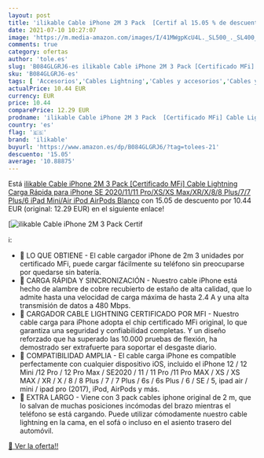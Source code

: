 ```yaml
---
layout: post
title: 'ilikable Cable iPhone 2M 3 Pack  [Certif al 15.05 % de descuento'
date: 2021-07-10 10:27:07
image: 'https://m.media-amazon.com/images/I/41MWgpKcU4L._SL500_._SL400_.jpg'
comments: true
category: ofertas
author: 'tole.es'
slug: 'B084GLGRJ6-es ilikable Cable iPhone 2M 3 Pack [Certificado MFi] Cable...'
sku: 'B084GLGRJ6-es'
tags: [ 'Accesorios','Cables Lightning','Cables y accesorios','Cables y conectores','Informática','ilikable','ipad','iphone','ipod', ]
actualPrice: 10.44 EUR
currency: EUR
price: 10.44
comparePrice: 12.29 EUR
prodname: 'ilikable Cable iPhone 2M 3 Pack  [Certificado MFi] Cable Lightning Carga Rápida para iPhone SE 2020/11/11 Pro/XS/XS Max/XR/X/8/8 Plus/7/7 Plus/6  iPad Mini/Air  iPod  AirPods  Blanco'
country: 'es'
flag: '🇪🇸'
brand: 'ilikable'
buyurl: 'https://www.amazon.es/dp/B084GLGRJ6/?tag=tolees-21'
descuento: '15.05'
average: '10.88875'
---
```


Está [ilikable Cable iPhone 2M 3 Pack  [Certificado MFi] Cable Lightning Carga Rápida para iPhone SE 2020/11/11 Pro/XS/XS Max/XR/X/8/8 Plus/7/7 Plus/6  iPad Mini/Air  iPod  AirPods  Blanco](https://www.amazon.es/dp/B084GLGRJ6/?tag=tolees-21) con 15.05 de descuento por 10.44 EUR (original: 12.29 EUR) en el siguiente enlace!

[![ilikable Cable iPhone 2M 3 Pack  [Certif](https://m.media-amazon.com/images/I/41MWgpKcU4L._SL500_._SL400_.jpg)](https://www.amazon.es/dp/B084GLGRJ6/?tag=tolees-21)

ℹ️:

- 🔋 LO QUE OBTIENE - El cable cargador iPhone de 2m 3 unidades por certificado MFi, puede cargar fácilmente su teléfono sin preocuparse por quedarse sin batería.
- 🔋 CARGA RÁPIDA Y SINCRONIZACIÓN - Nuestro cable iPhone está hecho de alambre de cobre recubierto de estaño de alta calidad, que lo admite hasta una velocidad de carga máxima de hasta 2.4 A y una alta transmisión de datos a 480 Mbps.
- 🔋 CARGADOR CABLE LIGHTNING CERTIFICADO POR MFI - Nuestro cable carga para iPhone adopta el chip certificado MFi original, lo que garantiza una seguridad y confiabilidad completas. Y un diseño reforzado que ha superado las 10.000 pruebas de flexión, ha demostrado ser extrafuerte para soportar el desgaste diario.
- 🔋 COMPATIBILIDAD AMPLIA - El cable carga iPhone es compatible perfectamente con cualquier dispositivo iOS, incluido el iPhone 12 / 12 Mini /12 Pro / 12 Pro Max / SE2020 / 11 / 11 Pro /11 Pro MAX / XS / XS MAX / XR / X / 8 / 8 Plus / 7 / 7 Plus / 6s / 6s Plus / 6 / SE / 5, ipad air / mini / ipad pro (2017), iPod, AirPods y más.
- 🔋 EXTRA LARGO - Viene con 3 pack cables iphone original de 2 m, que lo salvan de muchas posiciones incómodas del brazo mientras el teléfono se está cargando. Puede utilizar cómodamente nuestro cable lightning en la cama, en el sofá o incluso en el asiento trasero del automóvil.

[🛒 Ver la oferta!!](https://www.amazon.es/dp/B084GLGRJ6/?tag=tolees-21)
